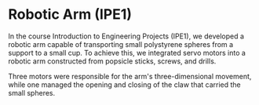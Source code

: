# Robotic Arm (IPE1)

In the course Introduction to Engineering Projects (IPE1), we developed a robotic arm capable of transporting small polystyrene spheres from a support to a small cup. To achieve this, we integrated servo motors into a robotic arm constructed from popsicle sticks, screws, and drills.

Three motors were responsible for the arm's three-dimensional movement, while one managed the opening and closing of the claw that carried the small spheres.
